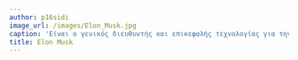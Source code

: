 ```yaml
---
author: p16sidi
image_url: /images/Elon_Musk.jpg
caption: 'Είναι ο γενικός διευθυντής και επικεφαλής τεχνολογίας για την εταιρεία SpaceX της οποίας είναι επίσης ο ιδρυτής, καθώς και ο γενικός διευθυντής και επικεφαλής τεχνολογικού σχεδιασμού της εταιρείας Tesla Motors, και ο πρόεδρος της SolarCity. Είναι επίσης συνιδρυτής των Zip2, PayPal, και Tesla Motors'
title: Elon Musk
---
```

